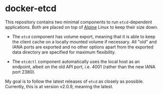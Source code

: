 # docker-etcd

This repository contains two minimal components to run `etcd`-dependent
applications.  Both are placed on top of [Alpine] Linux to keep their size down.

* The `etcd` component has volume export, meaning that it is able to keep the
  client cache on a locally mounted volume if necessary.  All "old" and IANA
  ports are exported and no other options apart from the exported data directory
  are specified for maximum flexibility.

* The `etcdctl` component automatically uses the local host as an endpoint,
  albeit on the old API port, i.e. 4001 (rather than the new IANA port 2380).

My goal is to follow the latest releases of `etcd` as closely as possible.
Currently, this is at version v2.0.9, meaning the latest.

  [Alpine]: http://gliderlabs.viewdocs.io/docker-alpine

